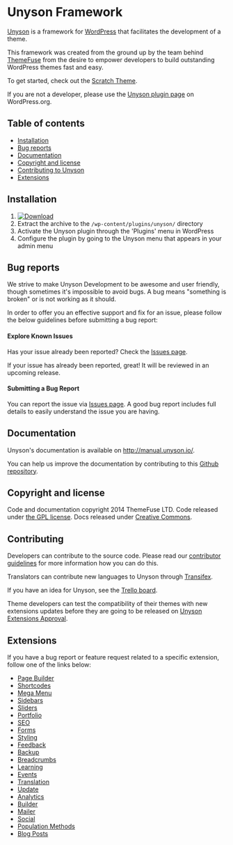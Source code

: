 # Unyson Framework

[Unyson](http://unyson.io/) is a framework for [WordPress](http://wordpress.org/) that facilitates the development of a theme.

This framework was created from the ground up by the team behind [ThemeFuse](http://themefuse.com/) from the desire to empower developers to build outstanding WordPress themes fast and easy.

To get started, check out the [Scratch Theme](https://github.com/ThemeFuse/Scratch-Theme).

If you are not a developer, please use the [Unyson plugin page](https://wordpress.org/plugins/unyson/) on WordPress.org.

## Table of contents

* [Installation](#installation)
* [Bug reports](#bug-reports)
* [Documentation](#documentation)
* [Copyright and license](#copyright-and-license)
* [Contributing to Unyson](#contributing)
* [Extensions](#extensions)

## Installation

1. [ ![Download](https://static.md/c1cea378c63f839fbede18687134423f.jpeg) ](https://github.com/ThemeFuse/Unyson/releases/latest)
2. Extract the archive to the `/wp-content/plugins/unyson/` directory
3. Activate the Unyson plugin through the 'Plugins' menu in WordPress
4. Configure the plugin by going to the Unyson menu that appears in your admin menu

## Bug reports

We strive to make Unyson Development  to be awesome and user friendly, though sometimes it's impossible to avoid bugs.
A bug means "something is broken" or is not working as it should.

In order to offer you an effective support and fix for an issue, please follow the below guidelines before submitting a bug report:

#### Explore Known Issues

Has your issue already been reported? Check the [Issues page](https://github.com/ThemeFuse/Unyson/issues).

If your issue has already been reported, great! It will be reviewed in an upcoming release.

#### Submitting a Bug Report

You can report the issue via [Issues page](https://github.com/ThemeFuse/Unyson/issues).
A good bug report includes full details to easily understand the issue you are having.

## Documentation

Unyson's documentation is available on http://manual.unyson.io/.

You can help us improve the documentation by contributing to this [Github repository](https://github.com/ThemeFuse/Unyson-Documentation).

## Copyright and license

Code and documentation copyright 2014 ThemeFuse LTD. Code released under [the GPL license](https://github.com/ThemeFuse/Unyson/blob/master/LICENSE). Docs released under [Creative Commons](https://github.com/ThemeFuse/Unyson-Documentation/blob/master/LICENSE).

## Contributing

Developers can contribute to the source code. Please read our [contributor guidelines](https://github.com/ThemeFuse/Unyson/blob/master/CONTRIBUTING.md) for more information how you can do this.

Translators can contribute new languages to Unyson through [Transifex](https://www.transifex.com/projects/p/unyson/).

If you have an idea for Unyson, see the [Trello board](https://trello.com/b/Xm9TxasH/unyson-development).

Theme developers can test the compatibility of their themes with new extensions updates before they are going to be released on [Unyson Extensions Approval](https://github.com/ThemeFuse/Unyson-Extensions-Approval).

## Extensions

If you have a bug report or feature request related to a specific extension, follow one of the links below:

* [Page Builder](https://github.com/ThemeFuse/Unyson-PageBuilder-Extension)
* [Shortcodes](https://github.com/ThemeFuse/Unyson-Shortcodes-Extension)
* [Mega Menu](https://github.com/ThemeFuse/Unyson-MegaMenu-Extension)
* [Sidebars](https://github.com/ThemeFuse/Unyson-Sidebars-Extension)
* [Sliders](https://github.com/ThemeFuse/Unyson-Sliders-Extension)
* [Portfolio](https://github.com/ThemeFuse/Unyson-Portfolio-Extension)
* [SEO](https://github.com/ThemeFuse/Unyson-SEO-Extension)
* [Forms](https://github.com/ThemeFuse/Unyson-Forms-Extension)
* [Styling](https://github.com/ThemeFuse/Unyson-Styling-Extension)
* [Feedback](https://github.com/ThemeFuse/Unyson-Feedback-Extension)
* [Backup](https://github.com/ThemeFuse/Unyson-Backup-Extension)
* [Breadcrumbs](https://github.com/ThemeFuse/Unyson-Breadcrumbs-Extension)
* [Learning](https://github.com/ThemeFuse/Unyson-Learning-Extension)
* [Events](https://github.com/ThemeFuse/Unyson-Events-Extension)
* [Translation](https://github.com/ThemeFuse/Unyson-Translation-Extension)
* [Update](https://github.com/ThemeFuse/Unyson-Update-Extension)
* [Analytics](https://github.com/ThemeFuse/Unyson-Analytics-Extension)
* [Builder](https://github.com/ThemeFuse/Unyson-Builder-Extension)
* [Mailer](https://github.com/ThemeFuse/Unyson-Mailer-Extension)
* [Social](https://github.com/ThemeFuse/Unyson-Social-Extension)
* [Population Methods](https://github.com/ThemeFuse/Unyson-PopulationMethods-Extension)
* [Blog Posts](https://github.com/ThemeFuse/Unyson-Blog-Extension)
